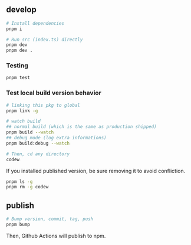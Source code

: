 ## develop

```sh
# Install dependencies
pnpm i

# Run src (index.ts) directly
pnpm dev
pnpm dev .
```

### Testing

```sh
pnpm test
```

### Test local build version behavior

```sh
# linking this pkg to global
pnpm link -g

# watch build
## normal build (which is the same as production shipped)
pnpm build --watch
## debug mode (log extra informations)
pnpm build:debug --watch

# Then, cd any directory
codew
```

If you installed published version, be sure removing it to avoid confliction.

```sh
pnpm ls -g
pnpm rm -g codew
```

## publish

```sh
# Bump version, commit, tag, push
pnpm bump
```

Then, Github Actions will publish to npm.
